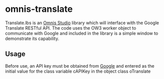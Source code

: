 # omnis-translate
Translate.lbs is an [Omnis Studio](http://www.omnis.net) library which will interface with the Google Translate RESTful API.
The code uses the OW3 worker object to communicate with Google and included in the library is a simple window to demonstrate its capability.

## Usage
Before use, an API key must be obtained from [Google](https://console.cloud.google.com/freetrial?page=0) and entered as the initial value for the class variable cAPIKey in the object class oTranslate
